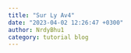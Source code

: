 ```yaml
---
title: "Sur Ly Av4"
date: "2023-04-02 12:26:47 +0300"
author: NrdyBhu1
category: tutorial blog
---
```

